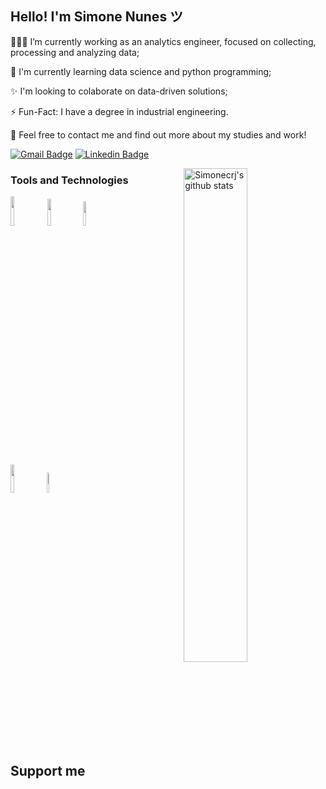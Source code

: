 <!-- Your title -->
## Hello! I'm Simone Nunes ツ

👩🏻‍💻 I’m currently working as an analytics engineer, focused on collecting, processing and analyzing data;

🌱 I'm currently learning data science and python programming;

✨ I'm looking to colaborate on data-driven solutions;

⚡️ Fun-Fact: I have a degree in industrial engineering.

💬 Feel free to contact me and find out more about my studies and work!

[![Gmail Badge](https://img.shields.io/badge/-simonecrj@gmail.com-D14836?style=for-the-badge&logo=gmail&logoColor=white)](mailto:simonecrj@gmail.com "Connect via Email")
[![Linkedin Badge](https://img.shields.io/badge/LinkedIn-0077B5?style=for-the-badge&logo=linkedin&logoColor=white)](https://www.linkedin.com/in/simonenunes/)




<!-- Your github readme stats
You can use this api: https://github.com/simonecrj/github-readme-stats
-->
<p>
  <a href="https://github.com/simonecrj/plant_watering">
    <img width="45%" align="right" alt="Simonecrj's github stats" src="https://github-readme-stats.vercel.app/api?username=simonecrj&show_icons=true&hide_border=true" />
  </a>

  <!-- Your languages and tools. Be careful with the alignment. 
  You can use this sites to get logos: https://www.vectorlogo.zone or https://simpleicons.org/
  -->
   ### Tools and Technologies
   <span><img width="11%" src="https://img.shields.io/badge/Python-3776AB?style=for-the-badge&logo=python&logoColor=white"/></span>
   <img width="10.5%"  src="https://img.shields.io/badge/-FF3621?style=for-the-badge&logo=php&logoColor=white"/>
   <span><img width="10%" src="https://img.shields.io/badge/MySQL-005C84?style=for-the-badge&logo=mysql&logoColor=white"/></span>
  <br/>
  <img width="10.7%" src="https://img.shields.io/badge/Java-ED8B00-E97627?style=for-the-badge&logo=java&logoColor=white"/>
  <img width="9%" src="https://img.shields.io/badge/Agil-00979D?style=for-the-badge&logo=Agil&logoColor=white"/>
</p>
<br />

<!-- Your hits or visitors
site: http://hits.dwyl.com or https://visitor-badge.glitch.me
Both apis are in trouble due to the number of requests, if you know any other to register visitors, great

<p align="center">
  <img alt="ViewCount" src="https://views.whatilearened.today/views/github/simonecrj/simonecrj.svg" />
</p>-->


## Support me
<!-- Your support, if you have it 
I created these images, feel free to use them.
-->
<p align="center">

 <!-- <a href="https://www.buymeacoffee.com/onimur" target="_blank">
      <img width="18%" alt="Buy me a coffee" src="https://raw.githubusercontent.com/onimur/.github/master/.resources/support-buy-coffee.png"/>
  </a>-->
</p>

 
